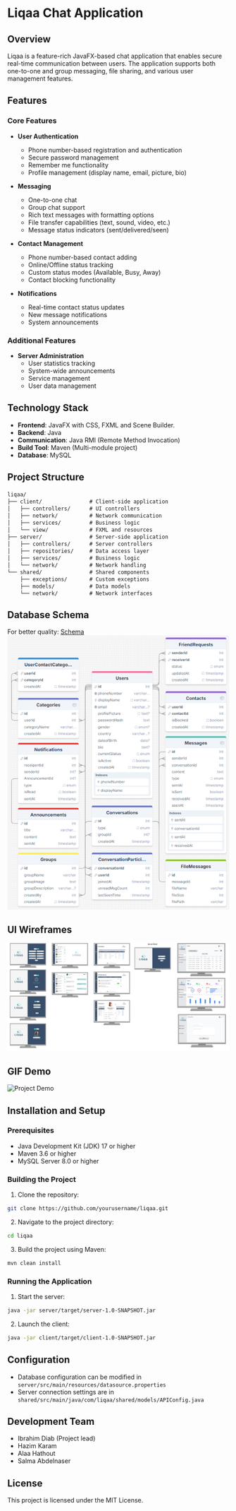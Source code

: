 # Liqaa Chat Application

## Overview
Liqaa is a feature-rich JavaFX-based chat application that enables secure real-time communication between users. The application supports both one-to-one and group messaging, file sharing, and various user management features.

## Features

### Core Features
- **User Authentication**
  - Phone number-based registration and authentication
  - Secure password management
  - Remember me functionality
  - Profile management (display name, email, picture, bio)

- **Messaging**
  - One-to-one chat
  - Group chat support
  - Rich text messages with formatting options
  - File transfer capabilities (text, sound, video, etc.)
  - Message status indicators (sent/delivered/seen)

- **Contact Management**
  - Phone number-based contact adding
  - Online/Offline status tracking
  - Custom status modes (Available, Busy, Away)
  - Contact blocking functionality

- **Notifications**
  - Real-time contact status updates
  - New message notifications
  - System announcements

### Additional Features
- **Server Administration**
  - User statistics tracking
  - System-wide announcements
  - Service management
  - User data management

## Technology Stack
- **Frontend**: JavaFX with CSS, FXML and Scene Builder.
- **Backend**: Java
- **Communication**: Java RMI (Remote Method Invocation)
- **Build Tool**: Maven (Multi-module project)
- **Database**: MySQL
## Project Structure
```
liqaa/
├── client/               # Client-side application
│   ├── controllers/      # UI controllers
│   ├── network/          # Network communication
│   ├── services/         # Business logic
│   └── view/             # FXML and resources
├── server/               # Server-side application
│   ├── controllers/      # Server controllers
│   ├── repositories/     # Data access layer
│   ├── services/         # Business logic
│   └── network/          # Network handling
└── shared/               # Shared components
    ├── exceptions/       # Custom exceptions
    ├── models/           # Data models
    └── network/          # Network interfaces
```

## Database Schema
For better quality: [Schema](https://drawsql.app/teams/iti-41/diagrams/chatting-app)
![Database Schema](./readme_resources/images/schema.png)

## UI Wireframes
![UI Wireframes](./readme_resources/images/wireframes.png)

## GIF Demo
![Project Demo](./readme_resources/images/demo.gif)

## Installation and Setup

### Prerequisites
- Java Development Kit (JDK) 17 or higher
- Maven 3.6 or higher
- MySQL Server 8.0 or higher

### Building the Project
1. Clone the repository:
```bash
git clone https://github.com/yourusername/liqaa.git
```

2. Navigate to the project directory:
```bash
cd liqaa
```

3. Build the project using Maven:
```bash
mvn clean install
```

### Running the Application
1. Start the server:
```bash
java -jar server/target/server-1.0-SNAPSHOT.jar
```

2. Launch the client:
```bash
java -jar client/target/client-1.0-SNAPSHOT.jar
```

## Configuration
- Database configuration can be modified in `server/src/main/resources/datasource.properties`
- Server connection settings are in `shared/src/main/java/com/liqaa/shared/models/APIConfig.java`

## Development Team
- Ibrahim Diab (Project lead)
- Hazim Karam
- Alaa Hathout
- Salma Abdelnaser

## License
This project is licensed under the MIT License.


